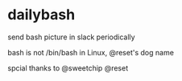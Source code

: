 # dailybash
send bash picture in slack periodically

bash is not /bin/bash in Linux, @reset's dog name

spcial thanks to @sweetchip @reset
